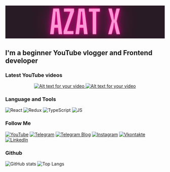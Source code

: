 [![Header](https://github.com/Depth-monster/Depth-monster/blob/main/assets/AzatX.png)](https://www.youtube.com/@reactjunior)

## I'm a beginner YouTube vlogger and Frontend developer


### Latest YouTube videos
<p align="center">
  <a href="https://www.youtube.com/watch?v=VVkLJcGzKeI" target="_blank">
    <img src="http://img.youtube.com/vi/VVkLJcGzKeI/0.jpg" alt="Alt text for your video">
  </a>
    <a  href="https://www.youtube.com/watch?v=4fuKkdNAQqg">
    <img src="http://img.youtube.com/vi/4fuKkdNAQqg/0.jpg" target="_blank" alt="Alt text for your video">
  </a>
</p>


### Language and Tools
![React](https://img.shields.io/badge/-React-1a1a1a?style=for-the-badge&logo=react&logoColor=0000ff)
![Redux](https://img.shields.io/badge/-Redux-1a1a1a?style=for-the-badge&logo=redux&logoColor=0066ff)
![TypeScript](https://img.shields.io/badge/-TypeScript-1a1a1a?style=for-the-badge&logo=typescript&logoColor=80b3ff)
![JS](https://img.shields.io/badge/-JS-1a1a1a?style=for-the-badge&logo=javascript&logoColor=ffff66)

### Follow Me
[![YouTube](https://img.shields.io/badge/-youtube-1a1a1a?style=for-the-badge&logo=youtube&logoColor=ff0000)](https://www.youtube.com/@reactjunior)
[![Telegram](https://img.shields.io/badge/-Telegram-1a1a1a?style=for-the-badge&logo=Telegram&logoColor=80bfff)](https://t.me/type_me_something)
[![Telegram Blog](https://img.shields.io/badge/-Telegram_Frontend-1a1a1a?style=for-the-badge&logo=Telegram&logoColor=80bfff)](https://t.me/jsjunior1)
[![Instagram](https://img.shields.io/badge/-Instagram-1a1a1a?style=for-the-badge&logo=Instagram&logoColor=ff1aff)](https://www.instagram.com/azat_hajiev/)
[![Vkontakte](https://img.shields.io/badge/-Vkontakte-1a1a1a?style=for-the-badge&logo=Vk&logoColor=80bfff)](https://vk.com/azat_hajy)
[![LinkedIn](https://img.shields.io/badge/-LinkedIn-1a1a1a?style=for-the-badge&logo=LinkedIn&logoColor=3333ff)]()


### Github
![GitHub stats](https://github-readme-stats.vercel.app/api?username=depth-monster&show_icons=true&theme=radical)
![Top Langs](https://github-readme-stats.vercel.app/api/top-langs/?username=depth-monster&langs_count=10&layout=compact&theme=radical)



